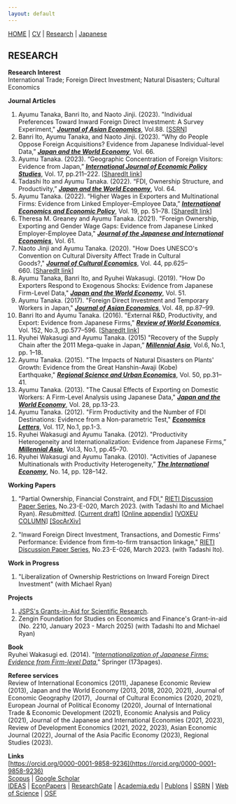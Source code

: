 ```yaml
---
layout: default
---
```


[HOME](/index.md) | [CV](/cv.md) | [Research](/research.md) | [Japanese](/japanese.md) 

[](#)

RESEARCH
--------


**Research Interest**  
International Trade; Foreign Direct Investment; Natural Disasters; Cultural Economics

**Journal Articles**

1. Ayumu Tanaka, Banri Ito, and Naoto Jinji. (2023). "Individual Preferences Toward Inward Foreign Direct Investment: A Survey Experiment,"  **_[Journal of Asian Economics](https://doi.org/10.1016/j.asieco.2023.101644)_**, Vol.88. [[SSRN](https://ssrn.com/abstract=4221913)]
1.  Banri Ito, Ayumu Tanaka, and Naoto Jinji. (2023). “Why do People Oppose Foreign Acquisitions? Evidence from Japanese Individual-level Data,” **_[Japan and the World Economy](https://doi.org/10.1016/j.japwor.2023.101187)_**, Vol. 66.
1.  Ayumu Tanaka. (2023). “Geographic Concentration of Foreign Visitors: Evidence from Japan,” **_[International Journal of Economic Policy Studies](https://doi.org/10.1007/s42495-022-00099-0)_**, Vol. 17, pp.211–222. [[SharedIt link](https://rdcu.be/c1Io7)]
1.  Tadashi Ito and Ayumu Tanaka. (2022). “FDI, Ownership Structure, and Productivity,” **_[Japan and the World Economy](https://doi.org/10.1016/j.japwor.2022.101158)_**, Vol. 64.
1.  Ayumu Tanaka. (2022). “Higher Wages in Exporters and Multinational Firms: Evidence from Linked Employer–Employee Data,” **_[International Economics and Economic Policy](https://doi.org/10.1007/s10368-021-00517-2)_**, Vol. 19, pp. 51–78. [[SharedIt link](https://rdcu.be/cwL22)]
1.  Theresa M. Greaney and Ayumu Tanaka. (2021). "Foreign Ownership, Exporting and Gender Wage Gaps: Evidence from Japanese Linked Employer-Employee Data," **_[Journal of the Japanese and International Economies](https://doi.org/10.1016/j.jjie.2021.101151)_**, Vol. 61.
1.  Naoto Jinji and Ayumu Tanaka. (2020). "How Does UNESCO's Convention on Cultural Diversity Affect Trade in Cultural Goods?," **_[Journal of Cultural Economics](https://doi.org/10.1007/s10824-020-09380-6)_**, Vol. 44, pp.625–660. [[SharedIt link](https://rdcu.be/cw4lh)]
1.  Ayumu Tanaka, Banri Ito, and Ryuhei Wakasugi. (2019). "How Do Exporters Respond to Exogenous Shocks: Evidence from Japanese Firm-Level Data," **_[Japan and the World Economy](https://doi.org/10.1016/j.japwor.2019.100962)_**, Vol. 51.
1.  Ayumu Tanaka. (2017). "Foreign Direct Investment and Temporary Workers in Japan," **_[Journal of Asian Economics](https://doi.org/10.1016/j.asieco.2016.10.004)_**, Vol. 48, pp.87–99.
1.  Banri Ito and Ayumu Tanaka. (2016). "External R&D, Productivity, and Export: Evidence from Japanese Firms," **_[Review of World Economics](https://dx.doi.org/10.1007/s10290-015-0240-y)_**, Vol. 152, No.3, pp.577–596. [[SharedIt link](https://rdcu.be/cw4lp)]
1.  Ryuhei Wakasugi and Ayumu Tanaka. (2015) "Recovery of the Supply Chain after the 2011 Mega-quake in Japan,” **_[Millennial Asia](http://doi.org/10.1177%2F0976399614563221)_**, Vol.6, No.1, pp. 1–18. 
1.  Ayumu Tanaka. (2015). "The Impacts of Natural Disasters on Plants' Growth: Evidence from the Great Hanshin-Awaji (Kobe) Earthquake," **_[Regional Science and Urban Economics](https://dx.doi.org/10.1016/j.regsciurbeco.2014.11.002)_**, Vol. 50, pp.31–41. 
1.  Ayumu Tanaka. (2013). "The Causal Effects of Exporting on Domestic Workers: A Firm-Level Analysis using Japanese Data," **_[Japan and the World Economy](https://dx.doi.org/10.1016/j.japwor.2013.06.003)_**, Vol. 28, pp.13-23.
1.  Ayumu Tanaka. (2012). "Firm Productivity and the Number of FDI Destinations: Evidence from a Non-parametric Test," **_[Economics Letters](https://dx.doi.org/10.1016/j.econlet.2012.04.079)_**, Vol. 117, No.1, pp.1-3. 
1.  Ryuhei Wakasugi and Ayumu Tanaka. (2012). "Productivity Heterogeneity and Internationalization: Evidence from Japanese Firms,” **_[Millennial Asia](http://doi.org/10.1177%2F097639961200300103)_**, Vol.3, No.1, pp.45–70.  
1.  Ryuhei Wakasugi and Ayumu Tanaka. (2010). "Activities of Japanese Multinationals with Productivity Heterogeneity,” **_[The International Economy](http://doi.org/10.5652/internationaleconomy.ie2010.08.w.t)_**, No. 14, pp. 128–142. 



**Working Papers**

1.  "Partial Ownership, Financial Constraint, and FDI," [RIETI Discussion Paper Series](https://www.rieti.go.jp/en/publications/summary/23030016.html), No.23-E-020, March 2023. (with Tadashi Ito and Michael Ryan). _Resubmitted._ [[Current draft](research/Partial_Ownership_After_Proofreading.pdf)]  [[Online appendix](research/Partial_Ownership_Online_Appendix.pdf)] [[VOXEU COLUMN](https://cepr.org/voxeu/columns/partial-ownership-financial-constraints-and-foreign-direct-investment)] [[SocArXiv]](https://doi.org/10.31235/osf.io/9djup)

1.  "Inward Foreign Direct Investment, Transactions, and Domestic Firms' Performance: Evidence from firm-to-firm transaction linkage," [RIETI Discussion Paper Series](https://www.rieti.go.jp/en/publications/summary/23030024.html), No.23-E-026, March 2023. (with Tadashi Ito).

**Work in Progress**
1.  "Liberalization of Ownership Restrictions on Inward Foreign Direct Investment" (with Michael Ryan)



**Projects**
1.  [JSPS's Grants-in-Aid for Scientific Research](https://nrid.nii.ac.jp/en/nrid/1000020583967/).
1.  Zengin Foundation for Studies on Economics and Finance's Grant-in-aid (No. 2210, January 2023 - March 2025) (with Tadashi Ito and Michael Ryan)


**Book**  
Ryuhei Wakasugi ed. (2014). "_[Internationalization of Japanese Firms: Evidence from Firm-level Data](https://dx.doi.org/10.1007/978-4-431-54532-3)_," Springer (173pages).  
  
**Referee services**  
Review of International Economics (2011), Japanese Economic Review (2013), Japan and the World Economy (2013, 2018, 2020, 2021), Journal of Economic Geography (2017),  Journal of Cultural Economics (2020, 2021), European Journal of Political Economy (2020), Journal of International Trade & Economic Development (2021), Economic Analysis and Policy (2021), Journal of the Japanese and International Economies (2021, 2023), Review of Development Economics (2021, 2022, 2023), Asian Economic Journal (2022), Journal of the Asia Pacific Economy (2023), Regional Studies (2023).
  
**Links**  
[https://orcid.org/0000-0001-9858-9236](https://orcid.org/0000-0001-9858-9236)  
[Scopus](https://www.scopus.com/authid/detail.uri?authorId=55792392300) | [Google Scholar](https://scholar.google.co.jp/citations?user=7o9PsBoAAAAJ&hl=en)  
[IDEAS](http://ideas.repec.org/f/pta352.html) | [EconPapers](http://econpapers.repec.org/RAS/pta352.htm) | [ResearchGate](https://www.researchgate.net/profile/Ayumu_Tanaka/) | [Academia.edu](https://publons.com/researcher/4668250/ayumu-tanaka/) | [Publons](https://publons.com/researcher/4668250/ayumu-tanaka/) | [SSRN](https://papers.ssrn.com/sol3/cf_dev/AbsByAuth.cfm?per_id=4610439) | 
[Web of Science](https://www.webofscience.com/wos/author/record/ABE-8642-2021) | [OSF](https://osf.io/ne73u/) 

